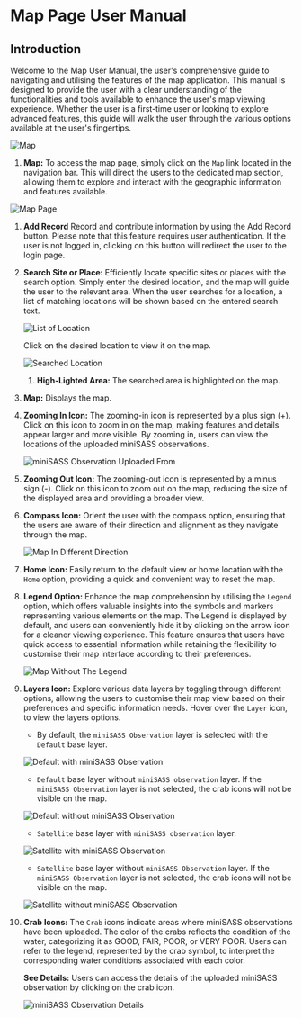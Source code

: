 # Map Page User Manual

## Introduction

Welcome to the Map User Manual, the user's comprehensive guide to navigating and utilising the features of the map application. This manual is designed to provide the user with a clear understanding of the functionalities and tools available to enhance the user's map viewing experience. Whether the user is a first-time user or looking to explore advanced features, this guide will walk the user through the various options available at the user's fingertips.

![Map](./img/map-1.png)

1. **Map:** To access the map page, simply click on the `Map` link located in the navigation bar. This will direct the users to the dedicated map section, allowing them to explore and interact with the geographic information and features available.

![Map Page](./img/map-2.png)

1. **Add Record** Record and contribute information by using the Add Record button. Please note that this feature requires user authentication. If the user is not logged in, clicking on this button will redirect the user to the login page.

2. **Search Site or Place:** Efficiently locate specific sites or places with the search option. Simply enter the desired location, and the map will guide the user to the relevant area. When the user searches for a location, a list of matching locations will be shown based on the entered search text.

    ![List of Location](./img/map-11.png)

    Click on the desired location to view it on the map.

    ![Searched Location](./img/map-12.png)

    1. **High-Lighted Area:** The searched area is highlighted on the map.


3. **Map:** Displays the map.

4. **Zooming In Icon:** The zooming-in icon is represented by a plus sign (+). Click on this icon to zoom in on the map, making features and details appear larger and more visible. By zooming in, users can view the locations of the uploaded miniSASS observations.

    ![miniSASS Observation Uploaded From](./img/map-9.png)


5. **Zooming Out Icon:** The zooming-out icon is represented by a minus sign (-). Click on this icon to zoom out on the map, reducing the size of the displayed area and providing a broader view.

6. **Compass Icon:** Orient the user with the compass option, ensuring that the users are aware of their direction and alignment as they navigate through the map.

    ![Map In Different Direction](./img/map-3.png)

7. **Home Icon:** Easily return to the default view or home location with the `Home` option, providing a quick and convenient way to reset the map.

8. **Legend Option:** Enhance the map comprehension by utilising the `Legend` option, which offers valuable insights into the symbols and markers representing various elements on the map. The Legend is displayed by default, and users can conveniently hide it by clicking on the arrow icon for a cleaner viewing experience. This feature ensures that users have quick access to essential information while retaining the flexibility to customise their map interface according to their preferences.

    ![Map Without The Legend](./img/map-4.png)

9. **Layers Icon:** Explore various data layers by toggling through different options, allowing the users to customise their map view based on their preferences and specific information needs. Hover over the `Layer` icon, to view the layers options.

    - By default, the `miniSASS Observation` layer is selected with the `Default` base layer.

    ![Default with miniSASS Observation](./img/map-5.png)

    - `Default` base layer without `miniSASS observation` layer. If the `miniSASS Observation` layer is not selected, the crab icons will not be visible on the map.

    ![Default without miniSASS Observation](./img/map-6.png)

    - `Satellite` base layer with `miniSASS observation` layer.

    ![Satellite with miniSASS Observation](./img/map-7.png)

    - `Satellite` base layer without `miniSASS Observation` layer. If the `miniSASS Observation` layer is not selected, the crab icons will not be visible on the map.

    ![Satellite without miniSASS Observation](./img/map-8.png)

10. **Crab Icons:** The `Crab` icons indicate areas where miniSASS observations have been uploaded. The color of the crabs reflects the condition of the water, categorizing it as GOOD, FAIR, POOR, or VERY POOR. Users can refer to the legend, represented by the crab symbol, to interpret the corresponding water conditions associated with each color.

    **See Details:** Users can access the details of the uploaded miniSASS observation by clicking on the crab icon.

    ![miniSASS Observation Details](./img/map-10.png)
